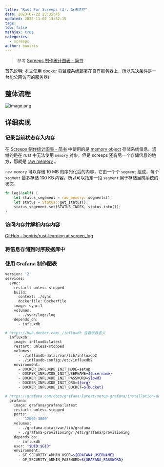 ```yaml
---
title: "Rust For Screeps (3): 系统监控"
date: 2023-07-22 23:35:45
updated: 2023-11-02 13:32:15
tags: 
top: false
mathjax: true
categories:
  - screeps
author: booiris
---
```


> 参考 [Screeps 制作统计图表 - 简书](https://www.jianshu.com/p/de74baf6fb48)

首先说明: 本文使用 docker 将监控系统部署在自有服务器上，所以先决条件是一台能公网访问的服务器(

## 整体流程

![image.png](https://cdn.jsdelivr.net/gh/booiris-cdn/img@main/20231102131635.png)

## 详细实现

### 记录当前状态存入内存

在 [Screeps 制作统计图表 - 简书](https://www.jianshu.com/p/de74baf6fb48) 中使用的是 [memory object](Rust%20For%20Screeps%20(2)%20自定义存储模型.md#memory%20object) 存储系统信息。遗憾的是在 rust 中无法使用 `memory` 对象，但是 screeps 还有另一个存储信息的地方，那就是 [raw memory](Rust%20For%20Screeps%20(2)%20自定义存储模型.md#raw%20memory) 。

`raw memory` 可以存储 10 MB 的序列化后的内容，它由一个个 `segment` 组成，每个`segment` 最多存储 100 KB 内容。所以可以指定一段 `segment` 用于存储当前系统的状态。

```rust
fn log(&self) {
	let status_segement = raw_memory::segments();
	let status = Status::get_status();
	status_segement.set(STATUS_INDEX, status.into());
}
```

### 访问内存并解析内存内容

[GitHub - booiris/rust-learning at screep\_log](https://github.com/booiris/rust-learning/tree/screep_log)

### 将信息存储到时序数据库中

### 使用 Grafana 制作图表

```bash
version: '2'
services:
  sync:
    restart: unless-stopped
    build:
      context: ./sync
      dockerfile: Dockerfile
    image: sync:1
    volumes:
      - ./sync/log:/log
    depends_on:
      - influxdb

# https://hub.docker.com/_/influxdb 查看参数含义
  influxdb:
    image: influxdb:latest
    restart: unless-stopped
    volumes:
      - ./influxdb-data:/var/lib/influxdb2
      - ./influxdb-config:/etc/influxdb2
    environment:
      - DOCKER_INFLUXDB_INIT_MODE=setup
      - DOCKER_INFLUXDB_INIT_USERNAME=${username}
      - DOCKER_INFLUXDB_INIT_PASSWORD=${pwd}
      - DOCKER_INFLUXDB_INIT_ORG=${org}
      - DOCKER_INFLUXDB_INIT_BUCKET=${bucket}

# https://grafana.com/docs/grafana/latest/setup-grafana/installation/docker/ 查看参数含义
  grafana:
    image: grafana/grafana:latest
    restart: unless-stopped
    ports:
      - '12002:3000'
    volumes:
      - ./grafana-data:/var/lib/grafana
      - ./grafana-provisioning/:/etc/grafana/provisioning
    depends_on:
      - influxdb
    user: "$UID:$GID"
    environment:
      - GF_SECURITY_ADMIN_USER=${GRAFANA_USERNAME}
      - GF_SECURITY_ADMIN_PASSWORD=${GRAFANA_PASSWORD}
```
